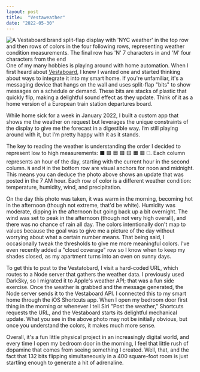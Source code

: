 ```yaml
---
layout: post
title:  "Vestaweather"
date: "2022-05-30"
---
```


![A Vestaboard brand split-flap display with 'NYC weather' in the top row and then rows of colors in the four following rows, representing weather condition measurements. The final row has 'N' 7 characters in and 'M' four characters from the end ](/vestaweather.jpg "Vestaweather")One of my many hobbies is playing around with home automation. When I first heard about [Vestaboard](https://www.vestaboard.com), I knew I wanted one and started thinking about ways to integrate it into my smart home. If you're unfamiliar, it's a messaging device that hangs on the wall and uses split-flap "bits" to show messages on a schedule or demand. These bits are stacks of plastic that quickly flip, making a delightful sound effect as they update. Think of it as a home version of a European train station departures board.

While home sick for a week in January 2022, I built a custom app that shows me the weather on request but leverages the unique constraints of the display to give me the forecast in a digestible way. I’m still playing around with it, but I’m pretty happy with it as it stands. 

The key to reading the weather is understanding the order I decided to represent low to high measurements: ⬛️ 🟪 🟦 🟩 🟨 🟧 🟥 ◻️. Each column represents an hour of the day, starting with the current hour in the second column. `N` and `M` in the bottom row are visual anchors for noon and midnight. This means you can deduce the photo above shows an update that was posted in the 7 AM hour. Each row of color is a different weather condition: temperature, humidity, wind, and precipitation. 

On the day this photo was taken, it was warm in the morning, becoming hot in the afternoon (though not extreme, that'd be white). Humidity was moderate, dipping in the afternoon but going back up a bit overnight. The wind was set to peak in the afternoon (though not very high overall), and there was no chance of rain all day. The colors intentionally don't map to values because the goal was to give me a picture of the day without worrying about what a certain number means. That being said, I occasionally tweak the thresholds to give me more meaningful colors. I've even recently added a "cloud coverage" row so I know when to keep my shades closed, as my apartment turns into an oven on sunny days.

To get this to post to the Vestatobard, I visit a hard-coded URL, which routes to a Node server that gathers the weather data. I previously used DarkSky, so I migrated it to Apple's weather API; that was a fun side exercise. Once the weather is grabbed and the message generated, the Node server sends it to the Vestaboard API. I connected this to my smart home through the iOS Shortcuts app. When I open my bedroom door first thing in the morning or whenever I tell Siri "Post the weather," Shortcuts requests the URL, and the Vestaboard starts its delightful mechanical update. What you see in the above photo may not be initially obvious, but once you understand the colors, it makes much more sense.

Overall, it's a fun little physical project in an increasingly digital world, and every time I open my bedroom door in the morning, I feel that little rush of dopamine that comes from seeing something I created. Well, that, and the fact that 132 bits flipping simultaneously in a 400 square-foot room is just startling enough to generate a hit of adrenaline.